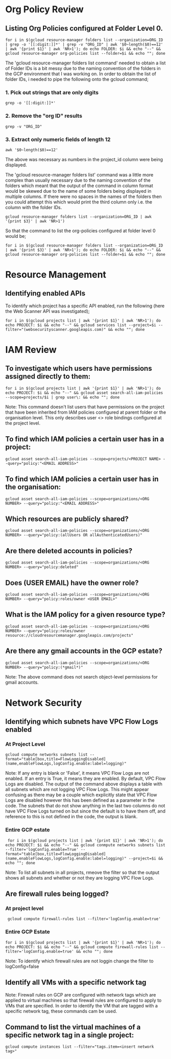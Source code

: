 # Org Policy Review

## Listing Org Policies configured at Folder Level 0.

    for i in $(gcloud resource-manager folders list --organization=ORG_ID | grep -o '[[:digit:]]*' | grep -v "ORG_ID" | awk '$0~length($0)==12' | awk '{print $1}' | awk 'NR>1'); do echo FOLDER: $i && echo "--" && gcloud resource-manager org-policies list --folder=$i && echo ""; done
    
The 'gcloud resource-manager folders list command' needed to obtain a list of Folder IDs is a bit messy due to the naming convention of the folders in the GCP environment that I was working on. In order to obtain the list of folder IDs, i needed to pipe the following onto the gcloud command;

### 1. Pick out strings that are only digits
    
    grep -o '[[:digit:]]*'
    
### 2. Remove the "org ID" results
    
    grep -v "ORG_ID"

### 3. Extract only numeric fields of length 12 
    
    awk '$0~length($0)==12'
    
The above was necessary as numbers in the project_id column were being displayed.

The 'gcloud resource-manager folders list' command was a little more complex than usually necessary due to the naming convention of the folders which meant that the output of the command in column format would be skewed due to the name of some folders being displayed in multiple columns. If there were no spaces in the names of the folders then you could attempt this which would print the third column only i.e. the column with the folder IDs.

    gcloud resource-manager folders list --organization=ORG_ID | awk '{print $3}' | awk 'NR>1')
    
So that the command to list the org-policies configured at folder level 0 would be;

    for i in $(gcloud resource-manager folders list --organization=ORG_ID | awk '{print $3}' | awk 'NR>1'); do echo FOLDER: $i && echo "--" && gcloud resource-manager org-policies list --folder=$i && echo ""; done

# Resource Management

## Identifying enabled APIs

To identify which project has a specific API enabled, run the following (here the Web Scanner API was investigated);

    for i in $(gcloud projects list | awk '{print $1}' | awk 'NR>1'); do echo PROJECT: $i && echo "--" && gcloud services list --project=$i --filter="(websecurityscanner.googleapis.com)" && echo ""; done

  
# IAM Review

## To investigate which users have permissions assigned directly to them: 
  
    for i in $(gcloud projects list | awk '{print $1}' | awk 'NR>1'); do echo PROJECT: $i && echo "--" && gcloud asset search-all-iam-policies --scope=projects/$i | grep user\: && echo ""; done
    
Note: This command doesn't list users that have permissions on the project that have been inherited from IAM policies configured at parent folder or the organisation level. This only describes user <> role bindings configured at the project level.

## To find which IAM policies a certain user has in a project:

    gcloud asset search-all-iam-policies --scope=projects/<PROJECT NAME> --query="policy:"<EMAIL ADDRESS>"
    
## To find which IAM policies a certain user has in the organisation:

    gcloud asset search-all-iam-policies --scope=organizations/<ORG NUMBER> --query="policy:"<EMAIL ADDRESS>"
    
## Which resources are publicly shared?

    gcloud asset search-all-iam-policies --scope=organizations/<ORG NUMBER> --query="policy:(allUsers OR allAuthenticatedUsers)"
    
## Are there deleted accounts in policies?

    gcloud asset search-all-iam-policies --scope=organizations/<ORG NUMBER> --query="policy:deleted"
    
## Does (USER EMAIL) have the owner role?

    gcloud asset search-all-iam-policies --scope=organizations/<ORG NUMBER> --query="policy:roles/owner <USER EMAIL>"
    
## What is the IAM policy for a given resource type?

    gcloud asset search-all-iam-policies --scope=organizations/<ORG NUMBER> --query="policy:roles/owner resource://cloudresourcemanager.googleapis.com/projects"
    
## Are there any gmail accounts in the GCP estate?

    gcloud asset search-all-iam-policies --scope=organizations/<ORG NUMBER> --query="policy:(*gmail*)"
    
Note: The above command does not search object-level permissions for gmail accounts.

# Network Security

## Identifying which subnets have VPC Flow Logs enabled

### At Project Level

    gcloud compute networks subnets list --format="table[box,title=FlowLoggingDisabled](name,enableFlowLogs,logConfig.enable:label=logging)"
  
Note: If any entry is blank or 'False', it means VPC Flow Logs are not enabled. If an entry is True, it means they are enabled.
By default, VPC Flow Logs are disabled. The output of the command above displays a table with all subnets which are not logging VPC Flow Logs. This might appear confusing as there may be a couple which explicitly state that VPC Flow Logs are disabled however this has been defined as a parameter in the code. The subnets that do not show anything in the last two columns do not have VPC Flow Logs turned on but since the default is to have them off, and reference to this is not defined in the code, the output is blank.

### Entire GCP estate

     for i in $(gcloud projects list | awk '{print $1}' | awk 'NR>1'); do echo PROJECT: $i && echo "--" && gcloud conmpute networks subnets list --filter='logConfig.enable=True' --format="table[box,title=FlowLoggingDisabled](name,enableFlowLogs,logConfig.enable:label=logging)" --project=$i && echo ""; done
  
Note: To list all subnets in all projects, rmeove the filter so that the output shows all subnets and whether or not they are logging VPC Flow Logs.

## Are firewall rules being logged?

### At project level

     gcloud compute firewall-rules list --filter='logConfig.enable=true'
  
### Entire GCP Estate

    for i in $(gcloud projects list | awk '{print $1}' | awk 'NR>1'); do echo PROJECT: $i && echo "--" && gcloud compute firewall-rules list --filter='logConfig.enable=true' && echo ""; done

Note: To identify which firewall rules are not loggin change the filter to logConfig=false

## Identify all VMs with a specific network tag

Note: Firewall rules on GCP are configured with network tags which are applied to virtual machines so that firewall rules are configured to apply to VMs that are specified. In order to identify the VM that are tagged with a specific network tag, these commands cam be used.

## Command to list the virtual machines of a specific network tag in a single project:

    gcloud compute instances list --filter="tags.item=<insert network tag>"
   
  
